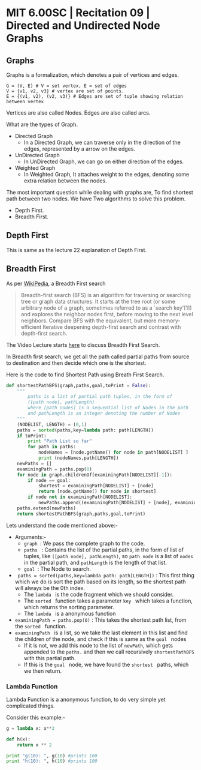 # MIT 6.00SC | Recitation 09 | Directed and Undirected Node Graphs #

## Graphs ##

Graphs is a formalization, which denotes a pair of vertices and edges.

````
G = (V, E) # V = set vertex, E = set of edges
V = {v1, v2, v3} # vertex are set of points.
E = {(v1, v2), (v2, v3)} # Edges are set of tuple showing relation between vertex
````

Vertices are also called Nodes.
Edges are also called arcs.

What are the types of Graph.

* Directed Graph
    - In a Directed Graph, we can traverse only in the direction of the edges, represented by a arrow on the edges.
* UnDirected Graph
    - In UnDirected Graph, we can go on either direction of the edges.
* Weighted Graph
    - In Weighted Graph, It attaches weight to the edges, denoting some extra relation between the nodes.

The most important question while dealing with graphs are, To find shortest path between two nodes. We have Two algorithms to solve this problem.

* Depth First.
* Breadth First.

## Depth First ##

This is same as the lecture 22 explanation of Depth First.

## Breadth First ##

As per [WikiPedia](http://en.wikipedia.org/wiki/Breadth-first_search), a Breadth First search 

> Breadth-first search (BFS) is an algorithm for traversing or searching tree or graph data structures. It starts at the tree root (or some arbitrary node of a graph, sometimes referred to as a `search key'[1]) and explores the neighbor nodes first, before moving to the next level neighbors. Compare BFS with the equivalent, but more memory-efficient Iterative deepening depth-first search and contrast with depth-first search.


The Video Lecture starts [here](https://youtu.be/_QnAUd-em3E?list=PLB2BE3D6CA77BB8F7&t=1512) to discuss Breadth First Search.

In Breadth first search, we get all the path called partial paths from source to destination and then decide which one is the shortest.

Here is the code to find Shortest Path using Breath First Search.

````python
def shortestPathBFS(graph,paths,goal,toPrint = False):
    """
        paths is a list of partial path tuples, in the form of 
        ([path node], pathLength)
        where [path nodes] is a sequential list of Nodes in the path
        and pathLength is an integer denoting the number of Nodes
    """        
    (NODELIST, LENGTH) = (0,1)
    paths = sorted(paths,key=lambda path: path[LENGTH])
    if toPrint:
        print "Path List so far"
        for path in paths:
            nodeNames = [node.getName() for node in path[NODELIST] ]
            print (nodeNames,path[LENGTH])
    newPaths = []
    examiningPath = paths.pop(0)
    for node in graph.childrenOf(examiningPath[NODELIST][-1]):
        if node == goal:
            shortest = examiningPath[NODELIST] + [node]
            return [node.getName() for node in shortest]
        if node not in examiningPath[NODELIST]:
            newPaths.append((examiningPath[NODELIST] + [node], examiningPath[LENGTH] + 1))
    paths.extend(newPaths)
    return shortestPathBFS(graph,paths,goal,toPrint)
````

Lets understand the code mentioned above:-

* Arguments:-
    - `graph `: We pass the complete graph to the code.
    - `paths ` : Contains the list of the partial paths, in the form of list of tuples, like `([path node], pathLength)`, so `path node` is a list of `nodes` in the partial path, and `pathLength` is the length of that list.
    - `goal `: The Node to search.
* ` paths = sorted(paths,key=lambda path: path[LENGTH])` : This first thing which we do is sort the path based on its length, so the shortest path will always be the 0th index.
    - The `lambda ` is the code fragment which we should consider.
    - The `sorted ` function takes a parameter `key ` which takes a function, which returns the sorting parameter.
    - The `lambda ` is a anonymous function
* `examiningPath = paths.pop(0)` : This takes the shortest path list, from the `sorted ` function.
* `examiningPath ` is a list, so we take the last element in this list and find the children of the node, and check if this is same as the `goal ` nodes
    - If it is not, we add this node to the list of `newPath`, which gets appended to the `paths.` and then we call recursively `shortestPathBFS` with this partial path.
    - If this is the `goal ` node, we have found the `shortest ` paths, which we then return.

### Lambda Function ###

Lambda Function is a anonymous function, to do very simple yet complicated things.

Consider this example:-

````python
g = lambda x: x**2

def h(x):
    return x ** 2

print "g(10): ", g(10) #prints 100
print "h(10): ", h(10) #prints 100
````




